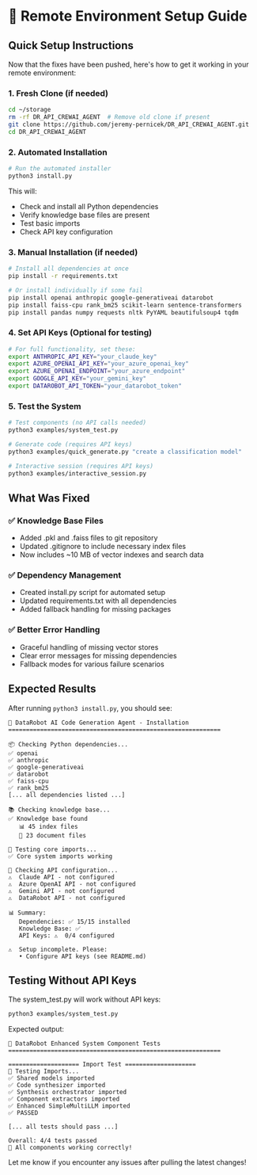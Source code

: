 # 🚀 Remote Environment Setup Guide

## Quick Setup Instructions

Now that the fixes have been pushed, here's how to get it working in your remote environment:

### 1. Fresh Clone (if needed)
```bash
cd ~/storage
rm -rf DR_API_CREWAI_AGENT  # Remove old clone if present
git clone https://github.com/jeremy-pernicek/DR_API_CREWAI_AGENT.git
cd DR_API_CREWAI_AGENT
```

### 2. Automated Installation
```bash
# Run the automated installer
python3 install.py
```

This will:
- Check and install all Python dependencies
- Verify knowledge base files are present
- Test basic imports
- Check API key configuration

### 3. Manual Installation (if needed)
```bash
# Install all dependencies at once
pip install -r requirements.txt

# Or install individually if some fail
pip install openai anthropic google-generativeai datarobot
pip install faiss-cpu rank_bm25 scikit-learn sentence-transformers
pip install pandas numpy requests nltk PyYAML beautifulsoup4 tqdm
```

### 4. Set API Keys (Optional for testing)
```bash
# For full functionality, set these:
export ANTHROPIC_API_KEY="your_claude_key"
export AZURE_OPENAI_API_KEY="your_azure_openai_key"
export AZURE_OPENAI_ENDPOINT="your_azure_endpoint"
export GOOGLE_API_KEY="your_gemini_key"
export DATAROBOT_API_TOKEN="your_datarobot_token"
```

### 5. Test the System
```bash
# Test components (no API calls needed)
python3 examples/system_test.py

# Generate code (requires API keys)
python3 examples/quick_generate.py "create a classification model"

# Interactive session (requires API keys)
python3 examples/interactive_session.py
```

## What Was Fixed

### ✅ **Knowledge Base Files**
- Added .pkl and .faiss files to git repository
- Updated .gitignore to include necessary index files
- Now includes ~10 MB of vector indexes and search data

### ✅ **Dependency Management** 
- Created install.py script for automated setup
- Updated requirements.txt with all dependencies
- Added fallback handling for missing packages

### ✅ **Better Error Handling**
- Graceful handling of missing vector stores
- Clear error messages for missing dependencies
- Fallback modes for various failure scenarios

## Expected Results

After running `python3 install.py`, you should see:

```
🚀 DataRobot AI Code Generation Agent - Installation
============================================================

📦 Checking Python dependencies...
✅ openai
✅ anthropic
✅ google-generativeai
✅ datarobot
✅ faiss-cpu
✅ rank_bm25
[... all dependencies listed ...]

📚 Checking knowledge base...
✅ Knowledge base found
   📊 45 index files
   📄 23 document files

🧪 Testing core imports...
✅ Core system imports working

🔑 Checking API configuration...
⚠️  Claude API - not configured
⚠️  Azure OpenAI API - not configured
⚠️  Gemini API - not configured
⚠️  DataRobot API - not configured

📊 Summary:
   Dependencies: ✅ 15/15 installed
   Knowledge Base: ✅
   API Keys: ⚠️  0/4 configured

⚠️  Setup incomplete. Please:
   • Configure API keys (see README.md)
```

## Testing Without API Keys

The system_test.py will work without API keys:

```bash
python3 examples/system_test.py
```

Expected output:
```
🚀 DataRobot Enhanced System Component Tests
============================================================

==================== Import Test ====================
🧪 Testing Imports...
✅ Shared models imported
✅ Code synthesizer imported
✅ Synthesis orchestrator imported
✅ Component extractors imported
✅ Enhanced SimpleMultiLLM imported
✅ PASSED

[... all tests should pass ...]

Overall: 4/4 tests passed
🎉 All components working correctly!
```

Let me know if you encounter any issues after pulling the latest changes!
